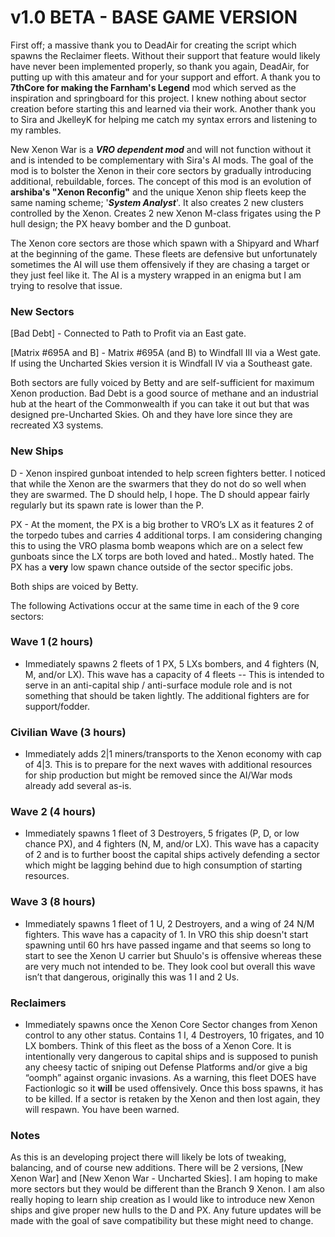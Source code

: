 # v1.0 BETA - BASE GAME VERSION
First off; a massive thank you to DeadAir for creating the script which spawns the Reclaimer fleets. Without their support that feature would likely have never been implemented properly, so thank you again, DeadAir, for putting up with this amateur and for your support and effort. A thank you to **7thCore for making the Farnham's Legend** mod which served as the inspiration and springboard for this project. I knew nothing about sector creation before starting this and learned via their work. Another thank you to Sira and JkelleyK for helping me catch my syntax errors and listening to my rambles.


New Xenon War is a ***VRO dependent mod*** and will not function without it and is intended to be complementary with Sira's AI mods. The goal of the mod is to bolster the Xenon in their core sectors by gradually introducing additional, rebuildable, forces. The concept of this mod is an evolution of **arshiba's "Xenon Reconfig"** and the unique Xenon ship fleets keep the same naming scheme; '***System Analyst***'. It also creates 2 new clusters controlled by the Xenon. Creates 2 new Xenon M-class frigates using the P hull design; the PX heavy bomber and the D gunboat. 


The Xenon core sectors are those which spawn with a Shipyard and Wharf at the beginning of the game. These fleets are defensive but unfortunately sometimes the AI will use them offensively if they are chasing a target or they just feel like it. The AI is a mystery wrapped in an enigma but I am trying to resolve that issue. 

### **New Sectors** ###
[Bad Debt] -  Connected to Path to Profit via an East gate. 

[Matrix #695A and B] - Matrix #695A (and B) to Windfall III via a West gate. If using the Uncharted Skies version it is Windfall IV via a Southeast gate.

Both sectors are fully voiced by Betty and are self-sufficient for maximum Xenon production. Bad Debt is a good source of methane and an industrial hub at the heart of the Commonwealth if you can take it out but that was designed pre-Uncharted Skies. Oh and they have lore since they are recreated X3 systems.


### **New Ships** ###
D - Xenon inspired gunboat intended to help screen fighters better. I noticed that while the Xenon are the swarmers that they do not do so well when they are swarmed. The D should help, I hope. The D should appear fairly regularly but its spawn rate is lower than the P.

PX - At the moment, the PX is a big brother to VRO’s LX as it features 2 of the torpedo tubes and carries 4 additional torps. I am considering changing this to using the VRO plasma bomb weapons which are on a select few gunboats since the LX torps are both loved and hated.. Mostly hated. The PX has a **very** low spawn chance outside of the sector specific jobs.

Both ships are voiced by Betty.


The following Activations occur at the same time in each of the 9 core sectors:

### **Wave 1 (2 hours)** ###
- Immediately spawns 2 fleets of 1 PX, 5 LXs bombers, and 4 fighters (N, M, and/or LX). This wave has a capacity of 4 fleets -- This is intended to serve in an anti-capital ship / anti-surface module role and is not something that should be taken lightly. The additional fighters are for support/fodder. 


### **Civilian Wave (3 hours)** ###
- Immediately adds 2|1 miners/transports to the Xenon economy with cap of 4|3. This is to prepare for the next waves with additional resources for ship production but might be removed since the AI/War mods already add several as-is.


### **Wave 2 (4 hours)** ### 
- Immediately spawns 1 fleet of 3 Destroyers, 5 frigates (P, D, or low chance PX), and 4 fighters (N, M, and/or LX). This wave has a capacity of 2 and is to further boost the capital ships actively defending a sector which might be lagging behind due to high consumption of starting resources.


### **Wave 3 (8 hours)**  ###
- Immediately spawns 1 fleet of 1 U, 2  Destroyers, and a wing of 24 N/M fighters. This wave has a capacity of 1. In VRO this ship doesn't start spawning until 60 hrs have passed ingame and that seems so long to start to see the Xenon U carrier but Shuulo's is offensive whereas these are very much not intended to be. They look cool but overall this wave isn’t that dangerous, originally this was 1 I and 2 Us.


### **Reclaimers**  ###
- Immediately spawns once the Xenon Core Sector changes from Xenon control to any other status. Contains 1 I, 4 Destroyers, 10 frigates, and 10 LX bombers. Think of this fleet as the boss of a Xenon Core. It is intentionally very dangerous to capital ships and is supposed to punish any cheesy tactic of sniping out Defense Platforms and/or give a big “oomph” against organic invasions. As a warning, this fleet DOES have Factionlogic so it **will** be used offensively. Once this boss spawns, it has to be killed. If a sector is retaken by the Xenon and then lost again, they will respawn. You have been warned.

### **Notes** ###
As this is an developing project there will likely be lots of tweaking, balancing, and of course new additions. There will be 2 versions, [New Xenon War] and [New Xenon War - Uncharted Skies]. I am hoping to make more sectors but they would be different than the Branch 9 Xenon. I am also really hoping to learn ship creation as I would like to introduce new Xenon ships and give proper new hulls to the D and PX. Any future updates will be made with the goal of save compatibility but these might need to change.
